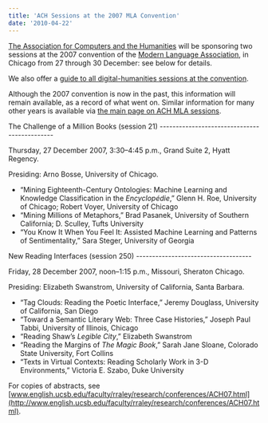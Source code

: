 ```yaml
---
title: 'ACH Sessions at the 2007 MLA Convention'
date: '2010-04-22'
---
```

[The Association for Computers and the Humanities](http://ach.org) will be sponsoring two sessions at the 2007 convention of the [Modern Language Association](http://www.mla.org/), in Chicago from 27 through 30 December: see below for details.

We also offer a [guide to all digital-humanities sessions at the convention](?q=node/64).

Although the 2007 convention is now in the past, this information will remain available, as a record of what went on. Similar information for many other years is available via [the main page on ACH MLA sessions](?q=node/25).

<div>The Challenge of a Million Books (session 21)
---------------------------------------------

Thursday, 27 December 2007, 3:30–4:45 p.m., Grand Suite 2, Hyatt Regency.

Presiding: Arno Bosse, University of Chicago.

- “Mining Eighteenth-Century Ontologies: Machine Learning and Knowledge Classification in the *Encyclopédie*,” Glenn H. Roe, University of Chicago; Robert Voyer, University of Chicago
- “Mining Millions of Metaphors,” Brad Pasanek, University of Southern California; D. Sculley, Tufts University
- “You Know It When You Feel It: Assisted Machine Learning and Patterns of Sentimentality,” Sara Steger, University of Georgia

</div><div>New Reading Interfaces (session 250)
------------------------------------

Friday, 28 December 2007, noon–1:15 p.m., Missouri, Sheraton Chicago.

Presiding: Elizabeth Swanstrom, University of California, Santa Barbara.

- “Tag Clouds: Reading the Poetic Interface,” Jeremy Douglass, University of California, San Diego
- “Toward a Semantic Literary Web: Three Case Histories,” Joseph Paul Tabbi, University of Illinois, Chicago
- “Reading Shaw’s *Legible City*,” Elizabeth Swanstrom
- “Reading the Margins of *The Magic Book*,” Sarah Jane Sloane, Colorado State University, Fort Collins
- “Texts in Virtual Contexts: Reading Scholarly Work in 3-D Environments,” Victoria E. Szabo, Duke University

For copies of abstracts, see [www.english.ucsb.edu/faculty/rraley/research/conferences/ACH07.html](http://www.english.ucsb.edu/faculty/rraley/research/conferences/ACH07.html).

</div>